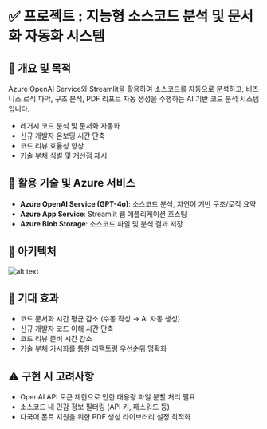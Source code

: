 # ✅ **프로젝트 : 지능형 소스코드 분석 및 문서화 자동화 시스템**

## 📌 **개요 및 목적**
Azure OpenAI Service와 Streamlit을 활용하여 소스코드를 자동으로 분석하고, 비즈니스 로직 파악, 구조 분석, PDF 리포트 자동 생성을 수행하는 AI 기반 코드 분석 시스템입니다.

* 레거시 코드 분석 및 문서화 자동화
* 신규 개발자 온보딩 시간 단축  
* 코드 리뷰 효율성 향상
* 기술 부채 식별 및 개선점 제시

## 🔧 **활용 기술 및 Azure 서비스**
* **Azure OpenAI Service (GPT-4o)**: 소스코드 분석, 자연어 기반 구조/로직 요약
* **Azure App Service**: Streamlit 웹 애플리케이션 호스팅
* **Azure Blob Storage**: 소스코드 파일 및 분석 결과 저장

## 🧩 **아키텍처**
<!-- ```
[소스코드 폴더 업로드] → [Python glob을 통한 파일 수집(.py, .java, .js 등)] → 
[Azure OpenAI GPT-4 분석] → [비즈니스 로직/구조/개선점 요약] → 
[FPDF 라이브러리로 PDF 생성] → [Streamlit UI에서 다운로드 제공]
``` -->
![alt text](azure_ai_code_analyzer_proposal.svg)

## 🎯 **기대 효과**
* 코드 문서화 시간 평균 감소 (수동 작성 → AI 자동 생성)
* 신규 개발자 코드 이해 시간 단축
* 코드 리뷰 준비 시간 감소
* 기술 부채 가시화를 통한 리팩토링 우선순위 명확화

## ⚠️ **구현 시 고려사항**
* OpenAI API 토큰 제한으로 인한 대용량 파일 분할 처리 필요
* 소스코드 내 민감 정보 필터링 (API 키, 패스워드 등)
* 다국어 폰트 지원을 위한 PDF 생성 라이브러리 설정 최적화
